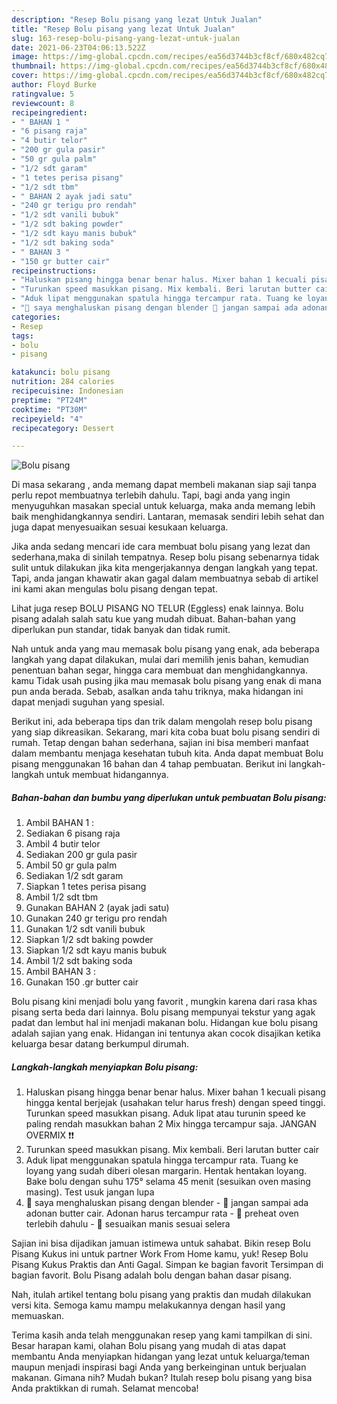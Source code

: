 ```yaml
---
description: "Resep Bolu pisang yang lezat Untuk Jualan"
title: "Resep Bolu pisang yang lezat Untuk Jualan"
slug: 163-resep-bolu-pisang-yang-lezat-untuk-jualan
date: 2021-06-23T04:06:13.522Z
image: https://img-global.cpcdn.com/recipes/ea56d3744b3cf8cf/680x482cq70/bolu-pisang-foto-resep-utama.jpg
thumbnail: https://img-global.cpcdn.com/recipes/ea56d3744b3cf8cf/680x482cq70/bolu-pisang-foto-resep-utama.jpg
cover: https://img-global.cpcdn.com/recipes/ea56d3744b3cf8cf/680x482cq70/bolu-pisang-foto-resep-utama.jpg
author: Floyd Burke
ratingvalue: 5
reviewcount: 8
recipeingredient:
- " BAHAN 1 "
- "6 pisang raja"
- "4 butir telor"
- "200 gr gula pasir"
- "50 gr gula palm"
- "1/2 sdt garam"
- "1 tetes perisa pisang"
- "1/2 sdt tbm"
- " BAHAN 2 ayak jadi satu"
- "240 gr terigu pro rendah"
- "1/2 sdt vanili bubuk"
- "1/2 sdt baking powder"
- "1/2 sdt kayu manis bubuk"
- "1/2 sdt baking soda"
- " BAHAN 3 "
- "150 gr butter cair"
recipeinstructions:
- "Haluskan pisang hingga benar benar halus. Mixer bahan 1 kecuali pisang hingga kental berjejak (usahakan telur harus fresh) dengan speed tinggi. Turunkan speed masukkan pisang. Aduk lipat atau turunin speed ke paling rendah masukkan bahan 2 Mix hingga tercampur saja. JANGAN OVERMIX ❗❗"
- "Turunkan speed masukkan pisang. Mix kembali. Beri larutan butter cair"
- "Aduk lipat menggunakan spatula hingga tercampur rata. Tuang ke loyang yang sudah diberi olesan margarin. Hentak hentakan loyang. Bake bolu dengan suhu 175° selama 45 menit (sesuikan oven masing masing). Test usuk jangan lupa"
- "🔺️ saya menghaluskan pisang dengan blender 🔺️ jangan sampai ada adonan butter cair. Adonan harus tercampur rata  🔺️ preheat oven terlebih dahulu 🔺️ sesuaikan manis sesuai selera"
categories:
- Resep
tags:
- bolu
- pisang

katakunci: bolu pisang 
nutrition: 284 calories
recipecuisine: Indonesian
preptime: "PT24M"
cooktime: "PT30M"
recipeyield: "4"
recipecategory: Dessert

---
```



![Bolu pisang](https://img-global.cpcdn.com/recipes/ea56d3744b3cf8cf/680x482cq70/bolu-pisang-foto-resep-utama.jpg)

Di masa  sekarang , anda memang dapat membeli makanan siap saji tanpa perlu repot membuatnya terlebih dahulu. Tapi, bagi anda yang ingin menyuguhkan masakan special untuk keluarga, maka anda memang lebih baik menghidangkannya sendiri. Lantaran, memasak sendiri lebih sehat dan juga dapat menyesuaikan sesuai kesukaan keluarga.

Jika anda sedang mencari ide cara membuat bolu pisang yang lezat dan sederhana,maka di sinilah tempatnya. Resep bolu pisang  sebenarnya tidak sulit untuk dilakukan jika kita mengerjakannya dengan langkah yang tepat. Tapi, anda jangan khawatir akan gagal dalam membuatnya 
sebab di artikel ini kami akan mengulas bolu pisang dengan tepat.  

Lihat juga resep BOLU PISANG NO TELUR (Eggless) enak lainnya. Bolu pisang adalah salah satu kue yang mudah dibuat. Bahan-bahan yang diperlukan pun standar, tidak banyak dan tidak rumit.

Nah untuk anda yang mau memasak bolu pisang yang enak, ada beberapa langkah yang dapat dilakukan, mulai dari memilih jenis bahan, kemudian penentuan bahan segar, hingga cara membuat dan menghidangkannya. kamu Tidak usah pusing jika mau memasak bolu pisang yang enak di mana pun anda berada. Sebab, asalkan anda  tahu triknya, maka hidangan ini dapat menjadi suguhan yang spesial.

Berikut ini, ada beberapa tips dan trik dalam mengolah resep bolu pisang yang siap dikreasikan. Sekarang, mari kita coba buat bolu pisang sendiri di rumah. Tetap dengan bahan sederhana, sajian ini bisa memberi manfaat dalam membantu menjaga kesehatan tubuh kita. Anda dapat membuat Bolu pisang menggunakan 16 bahan dan 4 tahap pembuatan. Berikut ini langkah-langkah untuk membuat hidangannya.

<!--inarticleads1-->

##### Bahan-bahan dan bumbu yang diperlukan untuk pembuatan Bolu pisang:

1. Ambil  BAHAN 1 :
1. Sediakan 6 pisang raja
1. Ambil 4 butir telor
1. Sediakan 200 gr gula pasir
1. Ambil 50 gr gula palm
1. Sediakan 1/2 sdt garam
1. Siapkan 1 tetes perisa pisang
1. Ambil 1/2 sdt tbm
1. Gunakan  BAHAN 2 (ayak jadi satu)
1. Gunakan 240 gr terigu pro rendah
1. Gunakan 1/2 sdt vanili bubuk
1. Siapkan 1/2 sdt baking powder
1. Siapkan 1/2 sdt kayu manis bubuk
1. Ambil 1/2 sdt baking soda
1. Ambil  BAHAN 3 :
1. Gunakan 150 .gr butter cair


Bolu pisang kini menjadi bolu yang favorit , mungkin karena dari rasa khas pisang serta beda dari lainnya. Bolu pisang mempunyai tekstur yang agak padat dan lembut hal ini menjadi makanan bolu. Hidangan kue bolu pisang adalah sajian yang enak. Hidangan ini tentunya akan cocok disajikan ketika keluarga besar datang berkumpul dirumah. 

<!--inarticleads2-->

##### Langkah-langkah menyiapkan Bolu pisang:

1. Haluskan pisang hingga benar benar halus. Mixer bahan 1 kecuali pisang hingga kental berjejak (usahakan telur harus fresh) dengan speed tinggi. Turunkan speed masukkan pisang. Aduk lipat atau turunin speed ke paling rendah masukkan bahan 2 Mix hingga tercampur saja. JANGAN OVERMIX ❗❗
1. Turunkan speed masukkan pisang. Mix kembali. Beri larutan butter cair
1. Aduk lipat menggunakan spatula hingga tercampur rata. Tuang ke loyang yang sudah diberi olesan margarin. Hentak hentakan loyang. Bake bolu dengan suhu 175° selama 45 menit (sesuikan oven masing masing). Test usuk jangan lupa
1. 🔺️ saya menghaluskan pisang dengan blender - 🔺️ jangan sampai ada adonan butter cair. Adonan harus tercampur rata  - 🔺️ preheat oven terlebih dahulu - 🔺️ sesuaikan manis sesuai selera


Sajian ini bisa dijadikan jamuan istimewa untuk sahabat. Bikin resep Bolu Pisang Kukus ini untuk partner Work From Home kamu, yuk! Resep Bolu Pisang Kukus Praktis dan Anti Gagal. Simpan ke bagian favorit Tersimpan di bagian favorit. Bolu Pisang adalah bolu dengan bahan dasar pisang. 

Nah, itulah artikel tentang  bolu pisang  yang praktis dan mudah dilakukan versi kita. Semoga kamu mampu melakukannya dengan hasil yang memuaskan. 

Terima kasih anda telah menggunakan resep yang kami tampilkan di sini. Besar harapan kami, olahan  Bolu pisang yang mudah di atas dapat membantu Anda menyiapkan hidangan yang lezat untuk keluarga/teman maupun menjadi inspirasi bagi Anda yang berkeinginan untuk berjualan makanan. Gimana nih? Mudah bukan? Itulah resep bolu pisang yang bisa Anda praktikkan di rumah. Selamat mencoba!

